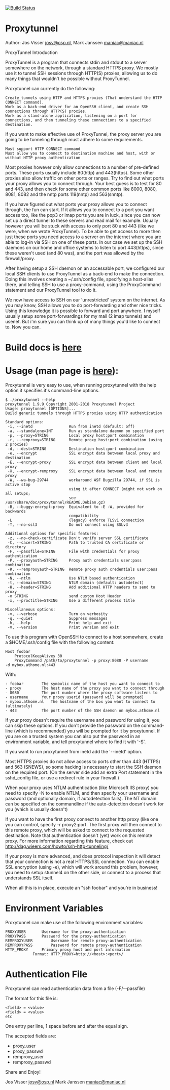 
[![Build Status](https://travis-ci.org/proxytunnel/proxytunnel.svg?branch=master)](https://travis-ci.org/proxytunnel/proxytunnel)

# Proxytunnel

Author:		Jos Visser <josv@osp.nl>, Mark Janssen <maniac@maniac.nl>

ProxyTunnel Introduction

ProxyTunnel is a program that connects stdin and stdout to a server somewhere on the network, through a standard HTTPS proxy. We mostly use it to tunnel SSH sessions through HTTP(S) proxies, allowing us to do many things that wouldn't be possible without ProxyTunnel.

Proxytunnel can currently do the following:

    Create tunnels using HTTP and HTTPS proxies (That understand the HTTP CONNECT command).
    Work as a back-end driver for an OpenSSH client, and create SSH connections through HTTP(S) proxies.
    Work as a stand-alone application, listening on a port for connections, and then tunneling these connections to a specified destination. 

If you want to make effective use of ProxyTunnel, the proxy server you are going to be tunneling through must adhere to some requirements.

    Must support HTTP CONNECT command
    Must allow you to connect to destination machine and host, with or without HTTP proxy authentication 

Most proxies however only allow connections to a number of pre-defined ports. These ports usually include 80(http) and 443(https). Some other proxies also allow traffic on other ports or ranges. Try to find out what ports your proxy allows you to connect through. Your best guess is to test for 80 and 443, and then check for some other common ports like 8000, 8080, 8081, 8082 and the nntp ports 119(nntp) and 563(snntp).

If you have figured out what ports your proxy allows you to connect through, the fun can start. If it allows you to connect to a port you want access too, like the pop3 or imap ports you are in luck, since you can now set up a direct tunnel to these servers and read mail for example. Usually however you will be stuck with access to only port 80 and 443 (like we were, when we wrote ProxyTunnel). To be able to get access to more then just these ports you need access to a server on the internet where you are able to log-in via SSH on one of these ports. In our case we set up the SSH daemons on our home and office systems to listen to port 443(https), since these weren't used (and 80 was), and the port was allowed by the firewall/proxy.

After having setup a SSH daemon on an accessable port, we configured our local SSH clients to use ProxyTunnel as a back-end to make the connection. Doing this involves creating a ~/.ssh/config file, specifying a host-alias there, and telling SSH to use a proxy-command, using the ProxyCommand statement and our ProxyTunnel tool to do it.

We now have access to SSH on our 'unrestricted' system on the internet. As you may know, SSH allows you to do port-forwarding and other nice tricks. Using this knowledge it is possible to forward and port anywhere. I myself usually setup some port-forwardings for my mail (2 imap tunnels) and usenet. But i'm sure you can think up of many things you'd like to connect to. Now you can.


# Build docs is [here](INSTALL.md) 

# Usage (man page is [here](docs/proxytunnel.1.adoc)):

Proxytunnel is very easy to use, when running proxytunnel with the help
option it specifies it's command-line options.

```
$ ./proxytunnel --help
proxytunnel 1.9.9 Copyright 2001-2018 Proxytunnel Project
Usage: proxytunnel [OPTIONS]...
Build generic tunnels through HTTPS proxies using HTTP authentication

Standard options:
 -i, --inetd                Run from inetd (default: off)
 -a, --standalone=INT       Run as standalone daemon on specified port
 -p, --proxy=STRING         Local proxy host:port combination
 -r, --remproxy=STRING      Remote proxy host:port combination (using 2 proxies)
 -d, --dest=STRING          Destination host:port combination
 -e, --encrypt              SSL encrypt data between local proxy and destination
 -E, --encrypt-proxy        SSL encrypt data between client and local proxy
 -X, --encrypt-remproxy     SSL encrypt data between local and remote proxy
 -W, --wa-bug-29744         workaround ASF Bugzilla 29744, if SSL is active stop
                            using it after CONNECT (might not work on all setups;
                            see /usr/share/doc/proxytunnel/README.Debian.gz)
 -B, --buggy-encrypt-proxy  Equivalent to -E -W, provided for backwards
                            compatibility
 -L                         (legacy) enforce TLSv1 connection
 -T, --no-ssl3              Do not connect using SSLv3

Additional options for specific features:
 -z, --no-check-certificate Don't verify server SSL certificate
 -C, --cacert=STRING        Path to trusted CA certificate or directory
 -F, --passfile=STRING      File with credentials for proxy authentication
 -P, --proxyauth=STRING     Proxy auth credentials user:pass combination
 -R, --remproxyauth=STRING  Remote proxy auth credentials user:pass combination
 -N, --ntlm                 Use NTLM based authentication
 -t, --domain=STRING        NTLM domain (default: autodetect)
 -H, --header=STRING        Add additional HTTP headers to send to proxy
 -o STRING                  send custom Host Header
 -x, --proctitle=STRING     Use a different process title

Miscellaneous options:
 -v, --verbose              Turn on verbosity
 -q, --quiet                Suppress messages
 -h, --help                 Print help and exit
 -V, --version              Print version and exit
```

To use this program with OpenSSH to connect to a host somewhere, create
a $HOME/.ssh/config file with the following content:

```
Host foobar
	ProtocolKeepAlives 30
	ProxyCommand /path/to/proxytunnel -p proxy:8080 -P username
-d mybox.athome.nl:443
```

With:

```
- foobar		The symbolic name of the host you want to connect to
- proxy			The host name of the proxy you want to connect through
- 8080			The port number where the proxy software listens to
- username		Your proxy userid (password will be prompted)
- mybox.athome.nl	The hostname of the box you want to connect to (ultimately)
- 443			The port number of the SSH daemon on mybox.athome.nl
```

If your proxy doesn't require the username and password for using it,
you can skip these options. If you don't provide the password on the
command-line (which is recommended) you will be prompted for it by
proxytunnel. If you are on a trusted system you can also put the
password in an environment variable, and tell proxytunnel where to
find it with '-S'.

If you want to run proxytunnel from inetd add the '--inetd' option.

Most HTTPS proxies do not allow access to ports other than 443 (HTTPS)
and 563 (SNEWS), so some hacking is necessary to start the SSH daemon on
the required port. (On the server side add an extra Port statement in
the sshd_config file, or use a redirect rule in your firewall.)

When your proxy uses NTLM authentication (like Microsoft IIS proxy)
you need to specify -N to enable NTLM, and then specify your username
and password (and optionally domain, if autodetection fails).
The NT domain can be specified on the commandline if the
auto-detection doesn't work for you (which is usually doesn't)

If you want to have the first proxy connect to another http proxy (like
one you can control, specify -r proxy2:port. The first proxy will then
connect to this remote proxy, which will be asked to connect to the 
requested destination. Note that authentication doesn't (yet) work on
this remote proxy. For more information regarding this feature, check
out http://dag.wieers.com/howto/ssh-http-tunneling/

If your proxy is more advanced, and does protocol inspection it will
detect that your connection is not a real HTTPS/SSL connection. You
can enable SSL encryption (using -e), which will work around this
problem, however, you need to setup stunnel4 on the other side, or
connect to a process that understands SSL itself.

When all this is in place, execute an "ssh foobar" and you're in business!

# Environment Variables

Proxytunnel can make use of the following environment variables:

```
PROXYUSER		Username for the proxy-authentication
PROXYPASS		Password for the proxy-authentication
REMPROXYUSER		Username for remote proxy-authentication
REMPROXYPASS		Password for remote proxy-authentication
HTTP_PROXY		Primary proxy host and port information
			Format: HTTP_PROXY=http://<host>:<port>/
```

# Authentication File

Proxytunnel can read authentication data from a file (-F/--passfile)

The format for this file is:
```
<field> = <value>
<field> = <value>
etc
```

One entry per line, 1 space before and after the equal sign.

The accepted fields are:
 * proxy_user
 * proxy_passwd
 * remproxy_user
 * remproxy_passwd

Share and Enjoy!

Jos Visser <josv@osp.nl>
Mark Janssen <maniac@maniac.nl>
